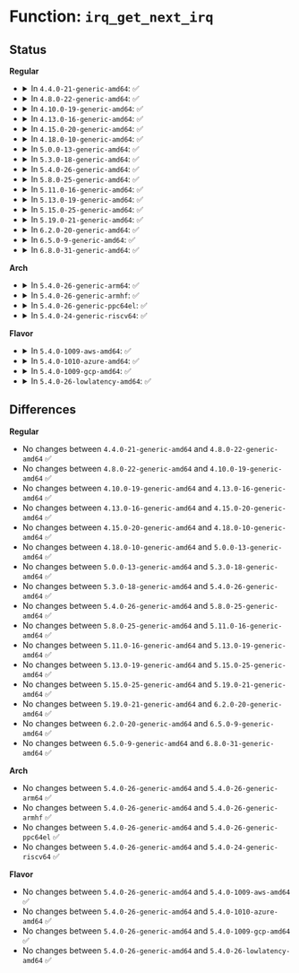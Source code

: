 # Function: <code>irq_get_next_irq</code>

## Status
<b>Regular</b>
<ul>
<li>
<details>
<summary>In <code>4.4.0-21-generic-amd64</code>: ✅</summary>

```c
unsigned int irq_get_next_irq(unsigned int offset)
```

```json
{
  "name": "irq_get_next_irq",
  "collision_type": "Unique Global",
  "inline_type": "No",
  "funcs": [
    {
      "addr": 18446744071579738896,
      "name": "irq_get_next_irq",
      "external": true,
      "loc": "kernel/irq/irqdesc.c:532",
      "file": "kernel/irq/irqdesc.c",
      "inline": "seen, unknown",
      "caller_inline": [],
      "caller_func": [
        "arch/x86/kernel/topology.c:arch_register_cpu",
        "arch/x86/kernel/topology.c:arch_register_cpu",
        "arch/x86/kernel/apic/io_apic.c:print_IO_APICs",
        "arch/x86/kernel/apic/io_apic.c:print_IO_APICs",
        "arch/x86/kernel/apic/io_apic.c:setup_IO_APIC",
        "arch/x86/kernel/apic/io_apic.c:setup_IO_APIC",
        "kernel/irq/chip.c:irq_cpu_online",
        "kernel/irq/chip.c:irq_cpu_online",
        "kernel/irq/chip.c:irq_cpu_offline",
        "kernel/irq/chip.c:irq_cpu_offline"
      ]
    }
  ],
  "symbols": [
    {
      "addr": 18446744071579738896,
      "name": "irq_get_next_irq",
      "section": ".text",
      "bind": "STB_GLOBAL",
      "size": 32
    }
  ]
}
```
</details>
</li>
<li>
<details>
<summary>In <code>4.8.0-22-generic-amd64</code>: ✅</summary>

```c
unsigned int irq_get_next_irq(unsigned int offset)
```

```json
{
  "name": "irq_get_next_irq",
  "collision_type": "Unique Global",
  "inline_type": "No",
  "funcs": [
    {
      "addr": 18446744071579760656,
      "name": "irq_get_next_irq",
      "external": true,
      "loc": "kernel/irq/irqdesc.c:593",
      "file": "kernel/irq/irqdesc.c",
      "inline": "seen, unknown",
      "caller_inline": [],
      "caller_func": [
        "arch/x86/kernel/topology.c:arch_register_cpu",
        "arch/x86/kernel/topology.c:arch_register_cpu",
        "arch/x86/kernel/apic/io_apic.c:setup_IO_APIC",
        "arch/x86/kernel/apic/io_apic.c:setup_IO_APIC",
        "arch/x86/kernel/apic/io_apic.c:print_IO_APICs",
        "arch/x86/kernel/apic/io_apic.c:print_IO_APICs",
        "kernel/irq/chip.c:irq_cpu_offline",
        "kernel/irq/chip.c:irq_cpu_offline",
        "kernel/irq/chip.c:irq_cpu_online",
        "kernel/irq/chip.c:irq_cpu_online"
      ]
    }
  ],
  "symbols": [
    {
      "addr": 18446744071579760656,
      "name": "irq_get_next_irq",
      "section": ".text",
      "bind": "STB_GLOBAL",
      "size": 32
    }
  ]
}
```
</details>
</li>
<li>
<details>
<summary>In <code>4.10.0-19-generic-amd64</code>: ✅</summary>

```c
unsigned int irq_get_next_irq(unsigned int offset)
```

```json
{
  "name": "irq_get_next_irq",
  "collision_type": "Unique Global",
  "inline_type": "No",
  "funcs": [
    {
      "addr": 18446744071579787504,
      "name": "irq_get_next_irq",
      "external": true,
      "loc": "kernel/irq/irqdesc.c:781",
      "file": "kernel/irq/irqdesc.c",
      "inline": "seen, unknown",
      "caller_inline": [],
      "caller_func": [
        "arch/x86/kernel/topology.c:arch_register_cpu",
        "arch/x86/kernel/topology.c:arch_register_cpu",
        "arch/x86/kernel/apic/io_apic.c:setup_IO_APIC",
        "arch/x86/kernel/apic/io_apic.c:setup_IO_APIC",
        "arch/x86/kernel/apic/io_apic.c:print_IO_APICs",
        "arch/x86/kernel/apic/io_apic.c:print_IO_APICs",
        "kernel/irq/chip.c:irq_cpu_offline",
        "kernel/irq/chip.c:irq_cpu_offline",
        "kernel/irq/chip.c:irq_cpu_online",
        "kernel/irq/chip.c:irq_cpu_online"
      ]
    }
  ],
  "symbols": [
    {
      "addr": 18446744071579787504,
      "name": "irq_get_next_irq",
      "section": ".text",
      "bind": "STB_GLOBAL",
      "size": 32
    }
  ]
}
```
</details>
</li>
<li>
<details>
<summary>In <code>4.13.0-16-generic-amd64</code>: ✅</summary>

```c
unsigned int irq_get_next_irq(unsigned int offset)
```

```json
{
  "name": "irq_get_next_irq",
  "collision_type": "Unique Global",
  "inline_type": "No",
  "funcs": [
    {
      "addr": 18446744071579785024,
      "name": "irq_get_next_irq",
      "external": true,
      "loc": "kernel/irq/irqdesc.c:798",
      "file": "kernel/irq/irqdesc.c",
      "inline": "seen, unknown",
      "caller_inline": [],
      "caller_func": [
        "arch/x86/kernel/topology.c:arch_register_cpu",
        "arch/x86/kernel/topology.c:arch_register_cpu",
        "arch/x86/kernel/apic/io_apic.c:setup_IO_APIC",
        "arch/x86/kernel/apic/io_apic.c:setup_IO_APIC",
        "arch/x86/kernel/apic/io_apic.c:print_IO_APICs",
        "arch/x86/kernel/apic/io_apic.c:print_IO_APICs",
        "kernel/irq/chip.c:irq_cpu_offline",
        "kernel/irq/chip.c:irq_cpu_offline",
        "kernel/irq/chip.c:irq_cpu_online",
        "kernel/irq/chip.c:irq_cpu_online",
        "kernel/irq/cpuhotplug.c:irq_affinity_online_cpu",
        "kernel/irq/cpuhotplug.c:irq_affinity_online_cpu",
        "kernel/irq/cpuhotplug.c:irq_migrate_all_off_this_cpu",
        "kernel/irq/cpuhotplug.c:irq_migrate_all_off_this_cpu"
      ]
    }
  ],
  "symbols": [
    {
      "addr": 18446744071579785024,
      "name": "irq_get_next_irq",
      "section": ".text",
      "bind": "STB_GLOBAL",
      "size": 32
    }
  ]
}
```
</details>
</li>
<li>
<details>
<summary>In <code>4.15.0-20-generic-amd64</code>: ✅</summary>

```c
unsigned int irq_get_next_irq(unsigned int offset)
```

```json
{
  "name": "irq_get_next_irq",
  "collision_type": "Unique Global",
  "inline_type": "No",
  "funcs": [
    {
      "addr": 18446744071579818496,
      "name": "irq_get_next_irq",
      "external": true,
      "loc": "kernel/irq/irqdesc.c:787",
      "file": "kernel/irq/irqdesc.c",
      "inline": "seen, unknown",
      "caller_inline": [],
      "caller_func": [
        "arch/x86/kernel/topology.c:arch_register_cpu",
        "arch/x86/kernel/topology.c:arch_register_cpu",
        "arch/x86/kernel/apic/io_apic.c:setup_IO_APIC",
        "arch/x86/kernel/apic/io_apic.c:setup_IO_APIC",
        "arch/x86/kernel/apic/io_apic.c:print_IO_APICs",
        "arch/x86/kernel/apic/io_apic.c:print_IO_APICs",
        "kernel/irq/chip.c:irq_cpu_offline",
        "kernel/irq/chip.c:irq_cpu_offline",
        "kernel/irq/chip.c:irq_cpu_online",
        "kernel/irq/chip.c:irq_cpu_online",
        "kernel/irq/cpuhotplug.c:irq_affinity_online_cpu",
        "kernel/irq/cpuhotplug.c:irq_affinity_online_cpu",
        "kernel/irq/cpuhotplug.c:irq_migrate_all_off_this_cpu",
        "kernel/irq/cpuhotplug.c:irq_migrate_all_off_this_cpu"
      ]
    }
  ],
  "symbols": [
    {
      "addr": 18446744071579818496,
      "name": "irq_get_next_irq",
      "section": ".text",
      "bind": "STB_GLOBAL",
      "size": 32
    }
  ]
}
```
</details>
</li>
<li>
<details>
<summary>In <code>4.18.0-10-generic-amd64</code>: ✅</summary>

```c
unsigned int irq_get_next_irq(unsigned int offset)
```

```json
{
  "name": "irq_get_next_irq",
  "collision_type": "Unique Global",
  "inline_type": "No",
  "funcs": [
    {
      "addr": 18446744071579852352,
      "name": "irq_get_next_irq",
      "external": true,
      "loc": "kernel/irq/irqdesc.c:804",
      "file": "kernel/irq/irqdesc.c",
      "inline": "seen, unknown",
      "caller_inline": [],
      "caller_func": [
        "arch/x86/kernel/topology.c:arch_register_cpu",
        "arch/x86/kernel/topology.c:arch_register_cpu",
        "arch/x86/kernel/apic/io_apic.c:setup_IO_APIC",
        "arch/x86/kernel/apic/io_apic.c:setup_IO_APIC",
        "arch/x86/kernel/apic/io_apic.c:print_IO_APICs",
        "arch/x86/kernel/apic/io_apic.c:print_IO_APICs",
        "kernel/irq/chip.c:irq_cpu_offline",
        "kernel/irq/chip.c:irq_cpu_offline",
        "kernel/irq/chip.c:irq_cpu_online",
        "kernel/irq/chip.c:irq_cpu_online",
        "kernel/irq/cpuhotplug.c:irq_affinity_online_cpu",
        "kernel/irq/cpuhotplug.c:irq_affinity_online_cpu",
        "kernel/irq/cpuhotplug.c:irq_migrate_all_off_this_cpu",
        "kernel/irq/cpuhotplug.c:irq_migrate_all_off_this_cpu"
      ]
    }
  ],
  "symbols": [
    {
      "addr": 18446744071579852352,
      "name": "irq_get_next_irq",
      "section": ".text",
      "bind": "STB_GLOBAL",
      "size": 32
    }
  ]
}
```
</details>
</li>
<li>
<details>
<summary>In <code>5.0.0-13-generic-amd64</code>: ✅</summary>

```c
unsigned int irq_get_next_irq(unsigned int offset)
```

```json
{
  "name": "irq_get_next_irq",
  "collision_type": "Unique Global",
  "inline_type": "No",
  "funcs": [
    {
      "addr": 18446744071579899344,
      "name": "irq_get_next_irq",
      "external": true,
      "loc": "kernel/irq/irqdesc.c:809",
      "file": "kernel/irq/irqdesc.c",
      "inline": "seen, unknown",
      "caller_inline": [],
      "caller_func": [
        "arch/x86/kernel/topology.c:arch_register_cpu",
        "arch/x86/kernel/topology.c:arch_register_cpu",
        "arch/x86/kernel/apic/io_apic.c:setup_IO_APIC",
        "arch/x86/kernel/apic/io_apic.c:setup_IO_APIC",
        "arch/x86/kernel/apic/io_apic.c:print_IO_APICs",
        "arch/x86/kernel/apic/io_apic.c:print_IO_APICs",
        "kernel/irq/chip.c:irq_cpu_offline",
        "kernel/irq/chip.c:irq_cpu_offline",
        "kernel/irq/chip.c:irq_cpu_online",
        "kernel/irq/chip.c:irq_cpu_online",
        "kernel/irq/cpuhotplug.c:irq_affinity_online_cpu",
        "kernel/irq/cpuhotplug.c:irq_affinity_online_cpu",
        "kernel/irq/cpuhotplug.c:irq_migrate_all_off_this_cpu",
        "kernel/irq/cpuhotplug.c:irq_migrate_all_off_this_cpu"
      ]
    }
  ],
  "symbols": [
    {
      "addr": 18446744071579899344,
      "name": "irq_get_next_irq",
      "section": ".text",
      "bind": "STB_GLOBAL",
      "size": 32
    }
  ]
}
```
</details>
</li>
<li>
<details>
<summary>In <code>5.3.0-18-generic-amd64</code>: ✅</summary>

```c
unsigned int irq_get_next_irq(unsigned int offset)
```

```json
{
  "name": "irq_get_next_irq",
  "collision_type": "Unique Global",
  "inline_type": "No",
  "funcs": [
    {
      "addr": 18446744071579934160,
      "name": "irq_get_next_irq",
      "external": true,
      "loc": "kernel/irq/irqdesc.c:864",
      "file": "kernel/irq/irqdesc.c",
      "inline": "seen, unknown",
      "caller_inline": [],
      "caller_func": [
        "arch/x86/kernel/topology.c:arch_register_cpu",
        "arch/x86/kernel/topology.c:arch_register_cpu",
        "arch/x86/kernel/apic/io_apic.c:setup_IO_APIC",
        "arch/x86/kernel/apic/io_apic.c:setup_IO_APIC",
        "arch/x86/kernel/apic/io_apic.c:print_IO_APICs",
        "arch/x86/kernel/apic/io_apic.c:print_IO_APICs",
        "kernel/irq/chip.c:irq_cpu_offline",
        "kernel/irq/chip.c:irq_cpu_offline",
        "kernel/irq/chip.c:irq_cpu_online",
        "kernel/irq/chip.c:irq_cpu_online",
        "kernel/irq/cpuhotplug.c:irq_affinity_online_cpu",
        "kernel/irq/cpuhotplug.c:irq_affinity_online_cpu",
        "kernel/irq/cpuhotplug.c:irq_migrate_all_off_this_cpu",
        "kernel/irq/cpuhotplug.c:irq_migrate_all_off_this_cpu",
        "fs/proc/stat.c:show_stat",
        "fs/proc/stat.c:show_stat"
      ]
    }
  ],
  "symbols": [
    {
      "addr": 18446744071579934160,
      "name": "irq_get_next_irq",
      "section": ".text",
      "bind": "STB_GLOBAL",
      "size": 32
    }
  ]
}
```
</details>
</li>
<li>
<details>
<summary>In <code>5.4.0-26-generic-amd64</code>: ✅</summary>

```c
unsigned int irq_get_next_irq(unsigned int offset)
```

```json
{
  "name": "irq_get_next_irq",
  "collision_type": "Unique Global",
  "inline_type": "No",
  "funcs": [
    {
      "addr": 18446744071579984288,
      "name": "irq_get_next_irq",
      "external": true,
      "loc": "kernel/irq/irqdesc.c:864",
      "file": "kernel/irq/irqdesc.c",
      "inline": "seen, unknown",
      "caller_inline": [],
      "caller_func": [
        "arch/x86/kernel/topology.c:arch_register_cpu",
        "arch/x86/kernel/topology.c:arch_register_cpu",
        "arch/x86/kernel/apic/io_apic.c:setup_IO_APIC",
        "arch/x86/kernel/apic/io_apic.c:setup_IO_APIC",
        "arch/x86/kernel/apic/io_apic.c:print_IO_APICs",
        "arch/x86/kernel/apic/io_apic.c:print_IO_APICs",
        "kernel/irq/chip.c:irq_cpu_offline",
        "kernel/irq/chip.c:irq_cpu_offline",
        "kernel/irq/chip.c:irq_cpu_online",
        "kernel/irq/chip.c:irq_cpu_online",
        "kernel/irq/cpuhotplug.c:irq_affinity_online_cpu",
        "kernel/irq/cpuhotplug.c:irq_affinity_online_cpu",
        "kernel/irq/cpuhotplug.c:irq_migrate_all_off_this_cpu",
        "kernel/irq/cpuhotplug.c:irq_migrate_all_off_this_cpu",
        "fs/proc/stat.c:show_stat",
        "fs/proc/stat.c:show_stat"
      ]
    }
  ],
  "symbols": [
    {
      "addr": 18446744071579984288,
      "name": "irq_get_next_irq",
      "section": ".text",
      "bind": "STB_GLOBAL",
      "size": 32
    }
  ]
}
```
</details>
</li>
<li>
<details>
<summary>In <code>5.8.0-25-generic-amd64</code>: ✅</summary>

```c
unsigned int irq_get_next_irq(unsigned int offset)
```

```json
{
  "name": "irq_get_next_irq",
  "collision_type": "Unique Global",
  "inline_type": "No",
  "funcs": [
    {
      "addr": 18446744071580032592,
      "name": "irq_get_next_irq",
      "external": true,
      "loc": "kernel/irq/irqdesc.c:870",
      "file": "kernel/irq/irqdesc.c",
      "inline": "seen, unknown",
      "caller_inline": [],
      "caller_func": [
        "arch/x86/kernel/topology.c:arch_register_cpu",
        "arch/x86/kernel/topology.c:arch_register_cpu",
        "arch/x86/kernel/apic/io_apic.c:setup_IO_APIC",
        "arch/x86/kernel/apic/io_apic.c:setup_IO_APIC",
        "arch/x86/kernel/apic/io_apic.c:print_IO_APICs",
        "arch/x86/kernel/apic/io_apic.c:print_IO_APICs",
        "kernel/irq/chip.c:irq_cpu_offline",
        "kernel/irq/chip.c:irq_cpu_offline",
        "kernel/irq/chip.c:irq_cpu_online",
        "kernel/irq/chip.c:irq_cpu_online",
        "kernel/irq/cpuhotplug.c:irq_affinity_online_cpu",
        "kernel/irq/cpuhotplug.c:irq_affinity_online_cpu",
        "kernel/irq/cpuhotplug.c:irq_migrate_all_off_this_cpu",
        "kernel/irq/cpuhotplug.c:irq_migrate_all_off_this_cpu",
        "fs/proc/stat.c:show_all_irqs",
        "fs/proc/stat.c:show_all_irqs"
      ]
    }
  ],
  "symbols": [
    {
      "addr": 18446744071580032592,
      "name": "irq_get_next_irq",
      "section": ".text",
      "bind": "STB_GLOBAL",
      "size": 32
    }
  ]
}
```
</details>
</li>
<li>
<details>
<summary>In <code>5.11.0-16-generic-amd64</code>: ✅</summary>

```c
unsigned int irq_get_next_irq(unsigned int offset)
```

```json
{
  "name": "irq_get_next_irq",
  "collision_type": "Unique Global",
  "inline_type": "No",
  "funcs": [
    {
      "addr": 18446744071580016336,
      "name": "irq_get_next_irq",
      "external": true,
      "loc": "kernel/irq/irqdesc.c:821",
      "file": "kernel/irq/irqdesc.c",
      "inline": "seen, unknown",
      "caller_inline": [],
      "caller_func": [
        "arch/x86/kernel/topology.c:arch_register_cpu",
        "arch/x86/kernel/topology.c:arch_register_cpu",
        "arch/x86/kernel/apic/io_apic.c:setup_IO_APIC",
        "arch/x86/kernel/apic/io_apic.c:setup_IO_APIC",
        "arch/x86/kernel/apic/io_apic.c:print_IO_APICs",
        "arch/x86/kernel/apic/io_apic.c:print_IO_APICs",
        "kernel/irq/chip.c:irq_cpu_offline",
        "kernel/irq/chip.c:irq_cpu_offline",
        "kernel/irq/chip.c:irq_cpu_online",
        "kernel/irq/chip.c:irq_cpu_online",
        "kernel/irq/cpuhotplug.c:irq_affinity_online_cpu",
        "kernel/irq/cpuhotplug.c:irq_affinity_online_cpu",
        "kernel/irq/cpuhotplug.c:irq_migrate_all_off_this_cpu",
        "kernel/irq/cpuhotplug.c:irq_migrate_all_off_this_cpu",
        "fs/proc/stat.c:show_all_irqs",
        "fs/proc/stat.c:show_all_irqs"
      ]
    }
  ],
  "symbols": [
    {
      "addr": 18446744071580016336,
      "name": "irq_get_next_irq",
      "section": ".text",
      "bind": "STB_GLOBAL",
      "size": 32
    }
  ]
}
```
</details>
</li>
<li>
<details>
<summary>In <code>5.13.0-19-generic-amd64</code>: ✅</summary>

```c
unsigned int irq_get_next_irq(unsigned int offset)
```

```json
{
  "name": "irq_get_next_irq",
  "collision_type": "Unique Global",
  "inline_type": "No",
  "funcs": [
    {
      "addr": 18446744071580016992,
      "name": "irq_get_next_irq",
      "external": true,
      "loc": "kernel/irq/irqdesc.c:821",
      "file": "kernel/irq/irqdesc.c",
      "inline": "seen, unknown",
      "caller_inline": [],
      "caller_func": [
        "arch/x86/kernel/topology.c:arch_register_cpu",
        "arch/x86/kernel/topology.c:arch_register_cpu",
        "arch/x86/kernel/apic/io_apic.c:setup_IO_APIC",
        "arch/x86/kernel/apic/io_apic.c:setup_IO_APIC",
        "arch/x86/kernel/apic/io_apic.c:print_IO_APICs",
        "arch/x86/kernel/apic/io_apic.c:print_IO_APICs",
        "kernel/irq/chip.c:irq_cpu_offline",
        "kernel/irq/chip.c:irq_cpu_offline",
        "kernel/irq/chip.c:irq_cpu_online",
        "kernel/irq/chip.c:irq_cpu_online",
        "kernel/irq/cpuhotplug.c:irq_affinity_online_cpu",
        "kernel/irq/cpuhotplug.c:irq_affinity_online_cpu",
        "kernel/irq/cpuhotplug.c:irq_migrate_all_off_this_cpu",
        "kernel/irq/cpuhotplug.c:irq_migrate_all_off_this_cpu",
        "fs/proc/stat.c:show_stat",
        "fs/proc/stat.c:show_stat"
      ]
    }
  ],
  "symbols": [
    {
      "addr": 18446744071580016992,
      "name": "irq_get_next_irq",
      "section": ".text",
      "bind": "STB_GLOBAL",
      "size": 40
    }
  ]
}
```
</details>
</li>
<li>
<details>
<summary>In <code>5.15.0-25-generic-amd64</code>: ✅</summary>

```c
unsigned int irq_get_next_irq(unsigned int offset)
```

```json
{
  "name": "irq_get_next_irq",
  "collision_type": "Unique Global",
  "inline_type": "No",
  "funcs": [
    {
      "addr": 18446744071580149216,
      "name": "irq_get_next_irq",
      "external": true,
      "loc": "kernel/irq/irqdesc.c:833",
      "file": "kernel/irq/irqdesc.c",
      "inline": "seen, unknown",
      "caller_inline": [],
      "caller_func": [
        "arch/x86/kernel/topology.c:arch_register_cpu",
        "arch/x86/kernel/topology.c:arch_register_cpu",
        "arch/x86/kernel/apic/io_apic.c:setup_IO_APIC",
        "arch/x86/kernel/apic/io_apic.c:setup_IO_APIC",
        "arch/x86/kernel/apic/io_apic.c:print_IO_APICs",
        "arch/x86/kernel/apic/io_apic.c:print_IO_APICs",
        "kernel/irq/chip.c:irq_cpu_offline",
        "kernel/irq/chip.c:irq_cpu_offline",
        "kernel/irq/chip.c:irq_cpu_online",
        "kernel/irq/chip.c:irq_cpu_online",
        "kernel/irq/cpuhotplug.c:irq_affinity_online_cpu",
        "kernel/irq/cpuhotplug.c:irq_affinity_online_cpu",
        "kernel/irq/cpuhotplug.c:irq_migrate_all_off_this_cpu",
        "kernel/irq/cpuhotplug.c:irq_migrate_all_off_this_cpu",
        "fs/proc/stat.c:show_stat",
        "fs/proc/stat.c:show_stat"
      ]
    }
  ],
  "symbols": [
    {
      "addr": 18446744071580149216,
      "name": "irq_get_next_irq",
      "section": ".text",
      "bind": "STB_GLOBAL",
      "size": 40
    }
  ]
}
```
</details>
</li>
<li>
<details>
<summary>In <code>5.19.0-21-generic-amd64</code>: ✅</summary>

```c
unsigned int irq_get_next_irq(unsigned int offset)
```

```json
{
  "name": "irq_get_next_irq",
  "collision_type": "Unique Global",
  "inline_type": "No",
  "funcs": [
    {
      "addr": 18446744071580294000,
      "name": "irq_get_next_irq",
      "external": true,
      "loc": "kernel/irq/irqdesc.c:810",
      "file": "kernel/irq/irqdesc.c",
      "inline": "seen, unknown",
      "caller_inline": [],
      "caller_func": [
        "arch/x86/kernel/topology.c:arch_register_cpu",
        "arch/x86/kernel/topology.c:arch_register_cpu",
        "arch/x86/kernel/apic/io_apic.c:setup_IO_APIC",
        "arch/x86/kernel/apic/io_apic.c:setup_IO_APIC",
        "arch/x86/kernel/apic/io_apic.c:print_IO_APICs",
        "arch/x86/kernel/apic/io_apic.c:print_IO_APICs",
        "kernel/irq/cpuhotplug.c:irq_affinity_online_cpu",
        "kernel/irq/cpuhotplug.c:irq_affinity_online_cpu",
        "kernel/irq/cpuhotplug.c:irq_migrate_all_off_this_cpu",
        "kernel/irq/cpuhotplug.c:irq_migrate_all_off_this_cpu",
        "fs/proc/stat.c:show_stat",
        "fs/proc/stat.c:show_stat"
      ]
    }
  ],
  "symbols": [
    {
      "addr": 18446744071580294000,
      "name": "irq_get_next_irq",
      "section": ".text",
      "bind": "STB_GLOBAL",
      "size": 58
    }
  ]
}
```
</details>
</li>
<li>
<details>
<summary>In <code>6.2.0-20-generic-amd64</code>: ✅</summary>

```c
unsigned int irq_get_next_irq(unsigned int offset)
```

```json
{
  "name": "irq_get_next_irq",
  "collision_type": "Unique Global",
  "inline_type": "No",
  "funcs": [
    {
      "addr": 18446744071580504896,
      "name": "irq_get_next_irq",
      "external": true,
      "loc": "kernel/irq/irqdesc.c:837",
      "file": "kernel/irq/irqdesc.c",
      "inline": "seen, unknown",
      "caller_inline": [],
      "caller_func": [
        "arch/x86/kernel/topology.c:arch_register_cpu",
        "arch/x86/kernel/topology.c:arch_register_cpu",
        "arch/x86/kernel/apic/io_apic.c:setup_IO_APIC",
        "arch/x86/kernel/apic/io_apic.c:setup_IO_APIC",
        "arch/x86/kernel/apic/io_apic.c:print_IO_APICs",
        "arch/x86/kernel/apic/io_apic.c:print_IO_APICs",
        "kernel/irq/cpuhotplug.c:irq_affinity_online_cpu",
        "kernel/irq/cpuhotplug.c:irq_affinity_online_cpu",
        "kernel/irq/cpuhotplug.c:irq_migrate_all_off_this_cpu",
        "kernel/irq/cpuhotplug.c:irq_migrate_all_off_this_cpu",
        "fs/proc/stat.c:show_stat",
        "fs/proc/stat.c:show_stat"
      ]
    }
  ],
  "symbols": [
    {
      "addr": 18446744071580504896,
      "name": "irq_get_next_irq",
      "section": ".text",
      "bind": "STB_GLOBAL",
      "size": 42
    }
  ]
}
```
</details>
</li>
<li>
<details>
<summary>In <code>6.5.0-9-generic-amd64</code>: ✅</summary>

```c
unsigned int irq_get_next_irq(unsigned int offset)
```

```json
{
  "name": "irq_get_next_irq",
  "collision_type": "Unique Global",
  "inline_type": "No",
  "funcs": [
    {
      "addr": 18446744071580576976,
      "name": "irq_get_next_irq",
      "external": true,
      "loc": "kernel/irq/irqdesc.c:856",
      "file": "kernel/irq/irqdesc.c",
      "inline": "seen, unknown",
      "caller_inline": [],
      "caller_func": [
        "arch/x86/kernel/apic/io_apic.c:setup_IO_APIC",
        "arch/x86/kernel/apic/io_apic.c:setup_IO_APIC",
        "arch/x86/kernel/apic/io_apic.c:print_IO_APICs",
        "arch/x86/kernel/apic/io_apic.c:print_IO_APICs",
        "kernel/irq/cpuhotplug.c:irq_affinity_online_cpu",
        "kernel/irq/cpuhotplug.c:irq_affinity_online_cpu",
        "kernel/irq/cpuhotplug.c:irq_migrate_all_off_this_cpu",
        "kernel/irq/cpuhotplug.c:irq_migrate_all_off_this_cpu",
        "fs/proc/stat.c:show_stat",
        "fs/proc/stat.c:show_stat"
      ]
    }
  ],
  "symbols": [
    {
      "addr": 18446744071580576976,
      "name": "irq_get_next_irq",
      "section": ".text",
      "bind": "STB_GLOBAL",
      "size": 105
    }
  ]
}
```
</details>
</li>
<li>
<details>
<summary>In <code>6.8.0-31-generic-amd64</code>: ✅</summary>

```c
unsigned int irq_get_next_irq(unsigned int offset)
```

```json
{
  "name": "irq_get_next_irq",
  "collision_type": "Unique Global",
  "inline_type": "No",
  "funcs": [
    {
      "addr": 18446744071580641264,
      "name": "irq_get_next_irq",
      "external": true,
      "loc": "kernel/irq/irqdesc.c:856",
      "file": "kernel/irq/irqdesc.c",
      "inline": "seen, unknown",
      "caller_inline": [],
      "caller_func": [
        "arch/x86/kernel/apic/io_apic.c:setup_IO_APIC",
        "arch/x86/kernel/apic/io_apic.c:setup_IO_APIC",
        "arch/x86/kernel/apic/io_apic.c:print_IO_APICs",
        "arch/x86/kernel/apic/io_apic.c:print_IO_APICs",
        "kernel/irq/cpuhotplug.c:irq_affinity_online_cpu",
        "kernel/irq/cpuhotplug.c:irq_affinity_online_cpu",
        "kernel/irq/cpuhotplug.c:irq_migrate_all_off_this_cpu",
        "kernel/irq/cpuhotplug.c:irq_migrate_all_off_this_cpu",
        "fs/proc/stat.c:show_stat",
        "fs/proc/stat.c:show_stat"
      ]
    }
  ],
  "symbols": [
    {
      "addr": 18446744071580641264,
      "name": "irq_get_next_irq",
      "section": ".text",
      "bind": "STB_GLOBAL",
      "size": 105
    }
  ]
}
```
</details>
</li>
</ul>
<b>Arch</b>
<ul>
<li>
<details>
<summary>In <code>5.4.0-26-generic-arm64</code>: ✅</summary>

```c
unsigned int irq_get_next_irq(unsigned int offset)
```

```json
{
  "name": "irq_get_next_irq",
  "collision_type": "Unique Global",
  "inline_type": "No",
  "funcs": [
    {
      "addr": 18446603336491171120,
      "name": "irq_get_next_irq",
      "external": true,
      "loc": "kernel/irq/irqdesc.c:864",
      "file": "kernel/irq/irqdesc.c",
      "inline": "seen, unknown",
      "caller_inline": [],
      "caller_func": [
        "kernel/irq/chip.c:irq_cpu_offline",
        "kernel/irq/chip.c:irq_cpu_offline",
        "kernel/irq/chip.c:irq_cpu_online",
        "kernel/irq/chip.c:irq_cpu_online",
        "kernel/irq/cpuhotplug.c:irq_affinity_online_cpu",
        "kernel/irq/cpuhotplug.c:irq_affinity_online_cpu",
        "kernel/irq/cpuhotplug.c:irq_migrate_all_off_this_cpu",
        "kernel/irq/cpuhotplug.c:irq_migrate_all_off_this_cpu",
        "fs/proc/stat.c:show_stat",
        "fs/proc/stat.c:show_stat"
      ]
    }
  ],
  "symbols": [
    {
      "addr": 18446603336491171120,
      "name": "irq_get_next_irq",
      "section": ".text",
      "bind": "STB_GLOBAL",
      "size": 64
    }
  ]
}
```
</details>
</li>
<li>
<details>
<summary>In <code>5.4.0-26-generic-armhf</code>: ✅</summary>

```c
unsigned int irq_get_next_irq(unsigned int offset)
```

```json
{
  "name": "irq_get_next_irq",
  "collision_type": "Unique Global",
  "inline_type": "No",
  "funcs": [
    {
      "addr": 3225196276,
      "name": "irq_get_next_irq",
      "external": true,
      "loc": "kernel/irq/irqdesc.c:864",
      "file": "kernel/irq/irqdesc.c",
      "inline": "seen, unknown",
      "caller_inline": [],
      "caller_func": [
        "kernel/irq/chip.c:irq_cpu_offline",
        "kernel/irq/chip.c:irq_cpu_offline",
        "kernel/irq/chip.c:irq_cpu_online",
        "kernel/irq/chip.c:irq_cpu_online",
        "kernel/irq/cpuhotplug.c:irq_affinity_online_cpu",
        "kernel/irq/cpuhotplug.c:irq_affinity_online_cpu",
        "kernel/irq/cpuhotplug.c:irq_migrate_all_off_this_cpu",
        "kernel/irq/cpuhotplug.c:irq_migrate_all_off_this_cpu",
        "fs/proc/stat.c:show_stat",
        "fs/proc/stat.c:show_stat"
      ]
    }
  ],
  "symbols": [
    {
      "addr": 3225196276,
      "name": "irq_get_next_irq",
      "section": ".text",
      "bind": "STB_GLOBAL",
      "size": 52
    }
  ]
}
```
</details>
</li>
<li>
<details>
<summary>In <code>5.4.0-26-generic-ppc64el</code>: ✅</summary>

```c
unsigned int irq_get_next_irq(unsigned int offset)
```

```json
{
  "name": "irq_get_next_irq",
  "collision_type": "Unique Global",
  "inline_type": "No",
  "funcs": [
    {
      "addr": 13835058055284070256,
      "name": "irq_get_next_irq",
      "external": true,
      "loc": "kernel/irq/irqdesc.c:864",
      "file": "kernel/irq/irqdesc.c",
      "inline": "seen, unknown",
      "caller_inline": [],
      "caller_func": [
        "kernel/irq/chip.c:irq_cpu_offline",
        "kernel/irq/chip.c:irq_cpu_offline",
        "kernel/irq/chip.c:irq_cpu_online",
        "kernel/irq/chip.c:irq_cpu_online",
        "kernel/irq/cpuhotplug.c:irq_affinity_online_cpu",
        "kernel/irq/cpuhotplug.c:irq_affinity_online_cpu",
        "kernel/irq/cpuhotplug.c:irq_migrate_all_off_this_cpu",
        "kernel/irq/cpuhotplug.c:irq_migrate_all_off_this_cpu",
        "fs/proc/stat.c:show_stat",
        "fs/proc/stat.c:show_stat"
      ]
    }
  ],
  "symbols": [
    {
      "addr": 13835058055284070256,
      "name": "irq_get_next_irq",
      "section": ".text",
      "bind": "STB_GLOBAL",
      "size": 76
    }
  ]
}
```
</details>
</li>
<li>
<details>
<summary>In <code>5.4.0-24-generic-riscv64</code>: ✅</summary>

```c
unsigned int irq_get_next_irq(unsigned int offset)
```

```json
{
  "name": "irq_get_next_irq",
  "collision_type": "Unique Global",
  "inline_type": "No",
  "funcs": [
    {
      "addr": 18446743936271722908,
      "name": "irq_get_next_irq",
      "external": true,
      "loc": "kernel/irq/irqdesc.c:864",
      "file": "kernel/irq/irqdesc.c",
      "inline": "seen, unknown",
      "caller_inline": [],
      "caller_func": [
        "kernel/irq/chip.c:irq_cpu_offline",
        "kernel/irq/chip.c:irq_cpu_offline",
        "kernel/irq/chip.c:irq_cpu_online",
        "kernel/irq/chip.c:irq_cpu_online",
        "fs/proc/stat.c:show_stat",
        "fs/proc/stat.c:show_stat"
      ]
    }
  ],
  "symbols": [
    {
      "addr": 18446743936271722908,
      "name": "irq_get_next_irq",
      "section": ".text",
      "bind": "STB_GLOBAL",
      "size": 64
    }
  ]
}
```
</details>
</li>
</ul>
<b>Flavor</b>
<ul>
<li>
<details>
<summary>In <code>5.4.0-1009-aws-amd64</code>: ✅</summary>

```c
unsigned int irq_get_next_irq(unsigned int offset)
```

```json
{
  "name": "irq_get_next_irq",
  "collision_type": "Unique Global",
  "inline_type": "No",
  "funcs": [
    {
      "addr": 18446744071579953024,
      "name": "irq_get_next_irq",
      "external": true,
      "loc": "kernel/irq/irqdesc.c:864",
      "file": "kernel/irq/irqdesc.c",
      "inline": "seen, unknown",
      "caller_inline": [],
      "caller_func": [
        "arch/x86/kernel/topology.c:arch_register_cpu",
        "arch/x86/kernel/topology.c:arch_register_cpu",
        "arch/x86/kernel/apic/io_apic.c:setup_IO_APIC",
        "arch/x86/kernel/apic/io_apic.c:setup_IO_APIC",
        "arch/x86/kernel/apic/io_apic.c:print_IO_APICs",
        "arch/x86/kernel/apic/io_apic.c:print_IO_APICs",
        "kernel/irq/chip.c:irq_cpu_offline",
        "kernel/irq/chip.c:irq_cpu_offline",
        "kernel/irq/chip.c:irq_cpu_online",
        "kernel/irq/chip.c:irq_cpu_online",
        "kernel/irq/cpuhotplug.c:irq_affinity_online_cpu",
        "kernel/irq/cpuhotplug.c:irq_affinity_online_cpu",
        "kernel/irq/cpuhotplug.c:irq_migrate_all_off_this_cpu",
        "kernel/irq/cpuhotplug.c:irq_migrate_all_off_this_cpu",
        "fs/proc/stat.c:show_stat",
        "fs/proc/stat.c:show_stat"
      ]
    }
  ],
  "symbols": [
    {
      "addr": 18446744071579953024,
      "name": "irq_get_next_irq",
      "section": ".text",
      "bind": "STB_GLOBAL",
      "size": 32
    }
  ]
}
```
</details>
</li>
<li>
<details>
<summary>In <code>5.4.0-1010-azure-amd64</code>: ✅</summary>

```c
unsigned int irq_get_next_irq(unsigned int offset)
```

```json
{
  "name": "irq_get_next_irq",
  "collision_type": "Unique Global",
  "inline_type": "No",
  "funcs": [
    {
      "addr": 18446744071579890896,
      "name": "irq_get_next_irq",
      "external": true,
      "loc": "kernel/irq/irqdesc.c:864",
      "file": "kernel/irq/irqdesc.c",
      "inline": "seen, unknown",
      "caller_inline": [],
      "caller_func": [
        "arch/x86/kernel/topology.c:arch_register_cpu",
        "arch/x86/kernel/topology.c:arch_register_cpu",
        "arch/x86/kernel/apic/io_apic.c:setup_IO_APIC",
        "arch/x86/kernel/apic/io_apic.c:setup_IO_APIC",
        "arch/x86/kernel/apic/io_apic.c:print_IO_APICs",
        "arch/x86/kernel/apic/io_apic.c:print_IO_APICs",
        "kernel/irq/chip.c:irq_cpu_offline",
        "kernel/irq/chip.c:irq_cpu_offline",
        "kernel/irq/chip.c:irq_cpu_online",
        "kernel/irq/chip.c:irq_cpu_online",
        "kernel/irq/cpuhotplug.c:irq_affinity_online_cpu",
        "kernel/irq/cpuhotplug.c:irq_affinity_online_cpu",
        "kernel/irq/cpuhotplug.c:irq_migrate_all_off_this_cpu",
        "kernel/irq/cpuhotplug.c:irq_migrate_all_off_this_cpu",
        "fs/proc/stat.c:show_stat",
        "fs/proc/stat.c:show_stat"
      ]
    }
  ],
  "symbols": [
    {
      "addr": 18446744071579890896,
      "name": "irq_get_next_irq",
      "section": ".text",
      "bind": "STB_GLOBAL",
      "size": 32
    }
  ]
}
```
</details>
</li>
<li>
<details>
<summary>In <code>5.4.0-1009-gcp-amd64</code>: ✅</summary>

```c
unsigned int irq_get_next_irq(unsigned int offset)
```

```json
{
  "name": "irq_get_next_irq",
  "collision_type": "Unique Global",
  "inline_type": "No",
  "funcs": [
    {
      "addr": 18446744071579944560,
      "name": "irq_get_next_irq",
      "external": true,
      "loc": "kernel/irq/irqdesc.c:864",
      "file": "kernel/irq/irqdesc.c",
      "inline": "seen, unknown",
      "caller_inline": [],
      "caller_func": [
        "arch/x86/kernel/topology.c:arch_register_cpu",
        "arch/x86/kernel/topology.c:arch_register_cpu",
        "arch/x86/kernel/apic/io_apic.c:setup_IO_APIC",
        "arch/x86/kernel/apic/io_apic.c:setup_IO_APIC",
        "arch/x86/kernel/apic/io_apic.c:print_IO_APICs",
        "arch/x86/kernel/apic/io_apic.c:print_IO_APICs",
        "kernel/irq/chip.c:irq_cpu_offline",
        "kernel/irq/chip.c:irq_cpu_offline",
        "kernel/irq/chip.c:irq_cpu_online",
        "kernel/irq/chip.c:irq_cpu_online",
        "kernel/irq/cpuhotplug.c:irq_affinity_online_cpu",
        "kernel/irq/cpuhotplug.c:irq_affinity_online_cpu",
        "kernel/irq/cpuhotplug.c:irq_migrate_all_off_this_cpu",
        "kernel/irq/cpuhotplug.c:irq_migrate_all_off_this_cpu",
        "fs/proc/stat.c:show_stat",
        "fs/proc/stat.c:show_stat"
      ]
    }
  ],
  "symbols": [
    {
      "addr": 18446744071579944560,
      "name": "irq_get_next_irq",
      "section": ".text",
      "bind": "STB_GLOBAL",
      "size": 32
    }
  ]
}
```
</details>
</li>
<li>
<details>
<summary>In <code>5.4.0-26-lowlatency-amd64</code>: ✅</summary>

```c
unsigned int irq_get_next_irq(unsigned int offset)
```

```json
{
  "name": "irq_get_next_irq",
  "collision_type": "Unique Global",
  "inline_type": "No",
  "funcs": [
    {
      "addr": 18446744071579990912,
      "name": "irq_get_next_irq",
      "external": true,
      "loc": "kernel/irq/irqdesc.c:864",
      "file": "kernel/irq/irqdesc.c",
      "inline": "seen, unknown",
      "caller_inline": [],
      "caller_func": [
        "arch/x86/kernel/topology.c:arch_register_cpu",
        "arch/x86/kernel/topology.c:arch_register_cpu",
        "arch/x86/kernel/apic/io_apic.c:setup_IO_APIC",
        "arch/x86/kernel/apic/io_apic.c:setup_IO_APIC",
        "arch/x86/kernel/apic/io_apic.c:print_IO_APICs",
        "arch/x86/kernel/apic/io_apic.c:print_IO_APICs",
        "kernel/irq/chip.c:irq_cpu_offline",
        "kernel/irq/chip.c:irq_cpu_offline",
        "kernel/irq/chip.c:irq_cpu_online",
        "kernel/irq/chip.c:irq_cpu_online",
        "kernel/irq/cpuhotplug.c:irq_affinity_online_cpu",
        "kernel/irq/cpuhotplug.c:irq_affinity_online_cpu",
        "kernel/irq/cpuhotplug.c:irq_migrate_all_off_this_cpu",
        "kernel/irq/cpuhotplug.c:irq_migrate_all_off_this_cpu",
        "fs/proc/stat.c:show_stat",
        "fs/proc/stat.c:show_stat"
      ]
    }
  ],
  "symbols": [
    {
      "addr": 18446744071579990912,
      "name": "irq_get_next_irq",
      "section": ".text",
      "bind": "STB_GLOBAL",
      "size": 32
    }
  ]
}
```
</details>
</li>
</ul>

## Differences
<b>Regular</b>
<ul>
<li>
No changes between <code>4.4.0-21-generic-amd64</code> and <code>4.8.0-22-generic-amd64</code> ✅
</li>
<li>
No changes between <code>4.8.0-22-generic-amd64</code> and <code>4.10.0-19-generic-amd64</code> ✅
</li>
<li>
No changes between <code>4.10.0-19-generic-amd64</code> and <code>4.13.0-16-generic-amd64</code> ✅
</li>
<li>
No changes between <code>4.13.0-16-generic-amd64</code> and <code>4.15.0-20-generic-amd64</code> ✅
</li>
<li>
No changes between <code>4.15.0-20-generic-amd64</code> and <code>4.18.0-10-generic-amd64</code> ✅
</li>
<li>
No changes between <code>4.18.0-10-generic-amd64</code> and <code>5.0.0-13-generic-amd64</code> ✅
</li>
<li>
No changes between <code>5.0.0-13-generic-amd64</code> and <code>5.3.0-18-generic-amd64</code> ✅
</li>
<li>
No changes between <code>5.3.0-18-generic-amd64</code> and <code>5.4.0-26-generic-amd64</code> ✅
</li>
<li>
No changes between <code>5.4.0-26-generic-amd64</code> and <code>5.8.0-25-generic-amd64</code> ✅
</li>
<li>
No changes between <code>5.8.0-25-generic-amd64</code> and <code>5.11.0-16-generic-amd64</code> ✅
</li>
<li>
No changes between <code>5.11.0-16-generic-amd64</code> and <code>5.13.0-19-generic-amd64</code> ✅
</li>
<li>
No changes between <code>5.13.0-19-generic-amd64</code> and <code>5.15.0-25-generic-amd64</code> ✅
</li>
<li>
No changes between <code>5.15.0-25-generic-amd64</code> and <code>5.19.0-21-generic-amd64</code> ✅
</li>
<li>
No changes between <code>5.19.0-21-generic-amd64</code> and <code>6.2.0-20-generic-amd64</code> ✅
</li>
<li>
No changes between <code>6.2.0-20-generic-amd64</code> and <code>6.5.0-9-generic-amd64</code> ✅
</li>
<li>
No changes between <code>6.5.0-9-generic-amd64</code> and <code>6.8.0-31-generic-amd64</code> ✅
</li>
</ul>
<b>Arch</b>
<ul>
<li>
No changes between <code>5.4.0-26-generic-amd64</code> and <code>5.4.0-26-generic-arm64</code> ✅
</li>
<li>
No changes between <code>5.4.0-26-generic-amd64</code> and <code>5.4.0-26-generic-armhf</code> ✅
</li>
<li>
No changes between <code>5.4.0-26-generic-amd64</code> and <code>5.4.0-26-generic-ppc64el</code> ✅
</li>
<li>
No changes between <code>5.4.0-26-generic-amd64</code> and <code>5.4.0-24-generic-riscv64</code> ✅
</li>
</ul>
<b>Flavor</b>
<ul>
<li>
No changes between <code>5.4.0-26-generic-amd64</code> and <code>5.4.0-1009-aws-amd64</code> ✅
</li>
<li>
No changes between <code>5.4.0-26-generic-amd64</code> and <code>5.4.0-1010-azure-amd64</code> ✅
</li>
<li>
No changes between <code>5.4.0-26-generic-amd64</code> and <code>5.4.0-1009-gcp-amd64</code> ✅
</li>
<li>
No changes between <code>5.4.0-26-generic-amd64</code> and <code>5.4.0-26-lowlatency-amd64</code> ✅
</li>
</ul>
